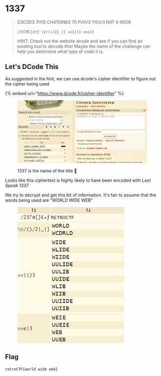 # 1337

> D3C0D3 7H15 CH4113N63 70 Pr0V3 Y0Ur3 N07 4 N008
>
> `/237Я[]¢†ƒ \V/()/21_|] vv1|)3 vvє13`
>
> HINT: Check out the website dcode and see if you can find an existing tool to decode this! Maybe the name of the challenge can help you determine what type of code it is.

## Let's DCode This

As suggested in the hint, we can use dcode's cipher identifier to figure out the cipher being used

{% embed url="https://www.dcode.fr/cipher-identifier" %}

<figure><img src="../../.gitbook/assets/image (12).png" alt=""><figcaption><p>1337 is the name of the title <span data-gb-custom-inline data-tag="emoji" data-code="1f914">🤔</span></p></figcaption></figure>

Looks like this ciphertext is highly likely to have been encoded with _Leet Speak 1337_

We try to decrypt and get this bit of information. It's fair to assume that the words being used are "WORLD WIDE WEB"

<figure><img src="../../.gitbook/assets/image (5) (2).png" alt=""><figcaption></figcaption></figure>

## Flag

`retroCTF{world wide web}`
